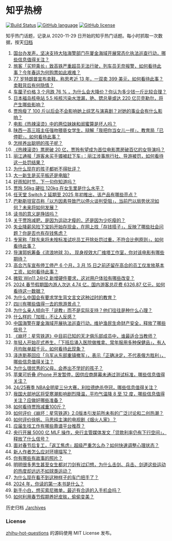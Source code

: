 # 知乎热榜
[![Build Status](https://github.com/ToWeLong/zhihu-hot-questions/workflows/CI/badge.svg)](https://github.com/ToWeLong/zhihu-hot-questions/actions)
[![GitHub language](https://img.shields.io/badge/language-golang-orange.svg)](https://golang.org/)
[![GitHub license](https://img.shields.io/github/license/ToWeLong/zhihu-hot-questions)](https://github.com/ToWeLong/zhihu-hot-questions/blob/main/LICENSE)

知乎热门话题，记录从 2020-11-29 日开始的知乎热门话题。每小时抓取一次数据，按天[归档](./archives)

<!-- BEGIN -->

1. [国台办发声，坚决支持大陆海警部门在厦金海域开展常态化执法巡查行动，哪些信息值得关注？](https://www.zhihu.com/question/644739834)
1. [旅客「买短乘长」致高铁严重超员无法行驶，列车员无奈报警，如何看待此事？今年春运为何购票如此艰难？](https://www.zhihu.com/question/644698367)
1. [77 岁特朗普宣布卖鞋，称思考近 13 年，一双卖 399 美元，如何看待此事？卖鞋背后有何隐情？](https://www.zhihu.com/question/644781019)
1. [车厘子价格 3 个月跌 76 % ，为什么会大降价？你认为多少钱一斤比较合理？](https://www.zhihu.com/question/644720631)
1. [日本福岛核电站 5.5 吨核污染水泄漏，铯、锶总量或达 220 亿贝克勒尔，将产生哪些影响？](https://www.zhihu.com/question/643459974)
1. [贾玲瘦了 100 斤以后会不会影响她上综艺与演喜剧？对她的事业会有什么影响？](https://www.zhihu.com/question/644293303)
1. [电影《热辣滚烫》中的两位妹妹和闺蜜算是坏人吗？](https://www.zhihu.com/question/644341803)
1. [陕西一高三班主任强吻猥亵女学生，辩解「我把你当女儿一样」，教育局「已停职」，如何看待此事？](https://www.zhihu.com/question/644753653)
1. [怎样养出聪明的孩子呢？](https://www.zhihu.com/question/507223342)
1. [《热辣滚烫》票房破 20 亿，贾玲有望成为首位电影票房破百亿的女导演吗？](https://www.zhihu.com/question/644382675)
1. [丽江通报「游客未买手镯被赶下车」：丽江涉事旅行社、导游被罚，如何看待这一处罚结果？](https://www.zhihu.com/question/644750145)
1. [为什么现在的孩子都听不得批评？](https://www.zhihu.com/question/644570836)
1. [大一新生是买平板还是电脑?](https://www.zhihu.com/question/642750507)
1. [好雨知时节，下一句你知道吗？](https://www.zhihu.com/question/642324443)
1. [贾玲 56kg 硬拉 120kg 在女生里是什么水平？](https://www.zhihu.com/question/644294560)
1. [任天堂 Switch 2 延期至 2025 年初推出，该产品有哪些亮点？](https://www.zhihu.com/question/644598454)
1. [巴勒斯坦官员称「以方因素导致巴以停火谈判受阻」，当前巴以局势状况如何？未来将如何发展？](https://www.zhihu.com/question/644693051)
1. [读书的意义是挣钱吗？](https://www.zhihu.com/question/636919980)
1. [关于贾玲减肥，是因为运动才瘦的，还是因为少吃瘦的？](https://www.zhihu.com/question/644112446)
1. [失业降薪风险下宝妈开始存现金，在网上找「存钱搭子」，反映了哪些社会问题？你是否也有存钱焦虑？](https://www.zhihu.com/question/644712641)
1. [专家称「胖东来将未按标准试吃员工开除处罚过重，不符合比例原则」，如何看待此事？](https://www.zhihu.com/question/644633046)
1. [导演郭帆筹备《流浪地球 3》， 现身视效大厂维塔工作室，你对该电影有哪些期待？](https://www.zhihu.com/question/644537696)
1. [高合汽车宣布停工停产 6 个月，3 月 15 日之前还留在高合的员工仅发放基本工资，如何看待此事？](https://www.zhihu.com/question/644775102)
1. [微软 Win11 24H2 新增硬件要求，这对用户体验有哪些改变？](https://www.zhihu.com/question/644143770)
1. [2024 春节假期国内游人次达 4.74 亿，国内游客总花费 6326.87 亿元，如何看待这一数据？](https://www.zhihu.com/question/644738891)
1. [为什么中国会有要求学生背文言文这种过时的教育？](https://www.zhihu.com/question/643991719)
1. [四川有哪些值得一去的旅游景点？](https://www.zhihu.com/question/34556378)
1. [为什么亲人倾向于「说教」而不是实际支持？他们往往是种什么心理？](https://www.zhihu.com/question/644396703)
1. [什么样的「加班」不让人反感？](https://www.zhihu.com/question/643459256)
1. [中国海警在厦金海域开展执法巡查行动，维护渔民生命财产安全，释放了哪些信号？](https://www.zhihu.com/question/644716151)
1. [《崩坏：星穹铁道》中目前已知的天才俱乐部成员中，谁最适合当教师？](https://www.zhihu.com/question/644602435)
1. [年轻人开始花式养生，「下班后涌入医院做推拿、常年服用多种保健品」，有人月均账单超千元，如何看待此现象？](https://www.zhihu.com/question/644705442)
1. [泽连斯基回应「乌军从东部重镇撤军」，表示「正确决定，不代表俄方胜利」，哪些信息值得关注？](https://www.zhihu.com/question/644709040)
1. [为什么很优秀的父母，会养出不学好的孩子？](https://www.zhihu.com/question/639522737)
1. [苹果可折叠 iPhone 开发暂停，因供应商屏幕未通过测试标准，哪些信息值得关注？](https://www.zhihu.com/question/644699291)
1. [24/25赛季 NBA全明星三分大赛，利拉德绝杀夺冠，哪些信息值得关注？](https://www.zhihu.com/question/644709882)
1. [我国大部地区将受寒潮影响剧烈降温，平均气温降 8 至 12 度，哪些信息值得关注？应做好哪些准备？](https://www.zhihu.com/question/644700572)
1. [如何看待贾玲减重100斤？](https://www.zhihu.com/question/639105092)
1. [如何评价《崩坏：星穹铁道》2.0版本引发前所未有的广泛讨论和二创热潮？](https://www.zhihu.com/question/644104159)
1. [如何评价徐帆、马思纯主演的电视剧《烟火人家》？](https://www.zhihu.com/question/643447405)
1. [应届生找工作有哪些靠谱平台推荐？](https://www.zhihu.com/question/553763746)
1. [央行开展 5000 亿 MLF 操作，央行主管媒体发文「贷款利率仍有下行空间」，释放了什么信号？](https://www.zhihu.com/question/644709142)
1. [面对春节后复工，「返工焦虑」超级严重怎么办？如何快速调整心理状态？](https://www.zhihu.com/question/642870405)
1. [新人作者怎么应对环境描写？](https://www.zhihu.com/question/644561575)
1. [你有哪些有故事的照片？](https://www.zhihu.com/question/355598453)
1. [明明很多男生甚至女生都对刀剑有过幻想，为什么击剑、兵击、剑道这些运动的热度却远远不如球类运动？](https://www.zhihu.com/question/644075297)
1. [为什么现在看不到这种样子的车门把手了？](https://www.zhihu.com/question/643994463)
1. [2024 年，你读的第一本书是什么？](https://www.zhihu.com/question/643237891)
1. [新手小白，想买索尼微单，最近有合适的入手机会吗？](https://www.zhihu.com/question/644645321)
1. [如何利用春节假期养好皮肤，偷偷变美？](https://www.zhihu.com/question/643424438)

<!-- END -->

历史归档 [./archives](./archives)


### License
[zhihu-hot-questions](https://github.com/towelong/zhihu-hot-questions) 的源码使用 MIT License 发布。
